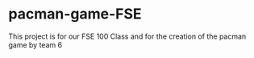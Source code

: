 # pacman-game-FSE
This project is for our FSE 100 Class and for the creation of the pacman game by team 6
